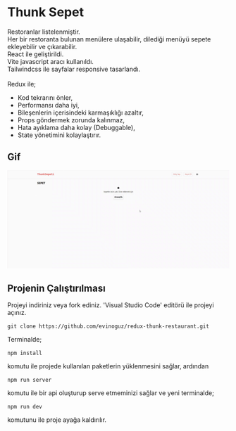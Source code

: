 # Thunk Sepet

Restoranlar listelenmiştir. </br>
Her bir restoranta bulunan menülere ulaşabilir, dilediği menüyü sepete ekleyebilir ve çıkarabilir. </br>
React ile geliştirildi. </br>
Vite javascript aracı kullanıldı. </br>
Tailwindcss ile sayfalar responsive tasarlandı. </br><br />
Redux ile;
- Kod tekrarını önler,
- Performansı daha iyi,
- Bileşenlerin içerisindeki karmaşıklığı azaltır,
- Props göndermek zorunda kalınmaz,
- Hata ayıklama daha kolay (Debuggable),
- State yönetimini kolaylaştırır.


## Gif

![](/public/redux-thunk.gif)

## Projenin Çalıştırılması
Projeyi indiriniz veya fork ediniz. 'Visual Studio Code' editörü ile projeyi açınız. 
```
git clone https://github.com/evinoguz/redux-thunk-restaurant.git
```

  Terminalde;
```
npm install

```
komutu ile projede kullanılan paketlerin yüklenmesini sağlar, ardından
```
npm run server
```
komutu ile bir api oluşturup serve etmeminizi sağlar ve yeni terminalde;
```
npm run dev
```
komutunu ile proje ayağa kaldırılır.
